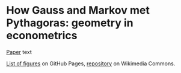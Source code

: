 # How Gauss and Markov met Pythagoras: geometry in econometrics

[Paper](https://github.com/olyagnilova/gauss-markov-pythagoras/blob/master/paper.pdf) text

[List of figures](https://olyagnilova.github.io/gauss-markov-pythagoras/) on GitHub Pages, [repository](https://commons.wikimedia.org/wiki/User:Olyagnilova) on Wikimedia Commons.
